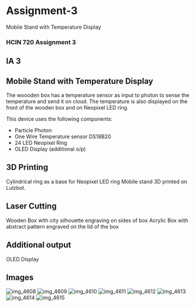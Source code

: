 # Assignment-3
Mobile Stand with Temperature Display
### HCIN 720 Assignment 3

## IA 3

## Mobile Stand with Temperature Display
The woooden box has a temperature sensor as input to photon to sense the temperature and send it on cloud. The temperature is also displayed on the front of the wooden box and on Neopixel LED ring. 

This device uses the following components:
* Particle Photon
* One Wire Temperature sensor DS18B20
* 24 LED Neopixel Ring
* OLED Display (additional o/p)

## 3D Printing
Cylindrical ring as a base for Neopixel LED ring
Mobile stand 3D printed on Lulzbot.

## Laser Cutting
Wooden Box with city silhouette engraving on sides of box
Acrylic Box with abstract pattern engraved on the lid of the box

## Additional output
OLED Display

## Images
![img_4608](https://cloud.githubusercontent.com/assets/20449485/20319041/afcb285c-ab3a-11e6-99c2-aa1700bd4f6e.JPG)
![img_4609](https://cloud.githubusercontent.com/assets/20449485/20319038/afc9831c-ab3a-11e6-8217-b157f3b84094.JPG)
![img_4610](https://cloud.githubusercontent.com/assets/20449485/20319039/afca30aa-ab3a-11e6-9ce7-7d05e3a7a1c9.JPG)
![img_4611](https://cloud.githubusercontent.com/assets/20449485/20319036/afc66b32-ab3a-11e6-9ae0-d7d763150b01.JPG)
![img_4612](https://cloud.githubusercontent.com/assets/20449485/20319040/afca5c06-ab3a-11e6-9e7b-e6c8e24f3e1f.JPG)
![img_4613](https://cloud.githubusercontent.com/assets/20449485/20319037/afc6ed6e-ab3a-11e6-971e-97201f0883a9.JPG)
![img_4614](https://cloud.githubusercontent.com/assets/20449485/20319043/afdd99ec-ab3a-11e6-8d4f-51a864dd462d.JPG)
![img_4615](https://cloud.githubusercontent.com/assets/20449485/20319042/afda6aba-ab3a-11e6-95d7-ac032e427aeb.JPG)

